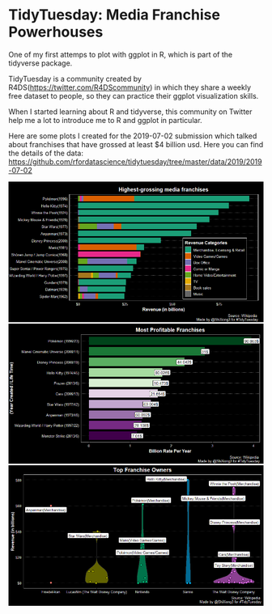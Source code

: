 # TidyTuesday: Media Franchise Powerhouses

One of my first attemps to plot with ggplot in R, which is part of the tidyverse package.

TidyTuesday is a community created by R4DS(https://twitter.com/R4DScommunity) in which they share a weekly free dataset to people, so they can practice their ggplot visualization skills.

When I started learning about R and tidyverse, this community on Twitter help me a lot to introduce me to R and ggplot in particular. 

Here are some plots I created for the 2019-07-02 submission which talked about franchises that have grossed at least $4 billion usd. Here you can find the details of the data: https://github.com/rfordatascience/tidytuesday/tree/master/data/2019/2019-07-02

<img src="https://github.com/luisferlc/TidyTuesday-Media-Franchise-Powerhouses/blob/master/Highest%20grossing%20media%20franchises.png">

<img src="https://github.com/luisferlc/TidyTuesday-Media-Franchise-Powerhouses/blob/master/Most%20Profitable%20Franchises.png">

<img src="https://github.com/luisferlc/TidyTuesday-Media-Franchise-Powerhouses/blob/master/Top%20Franchise%20Owners.png">
